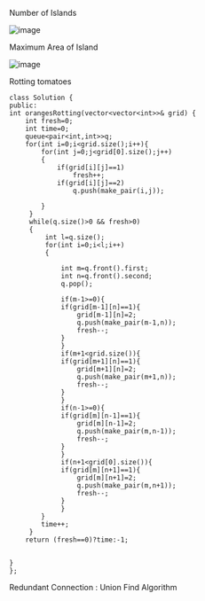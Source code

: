 Number of Islands

![image](https://user-images.githubusercontent.com/64318469/187841735-e15f5ce0-7b10-4a49-b814-168966b452c2.png)

Maximum Area of Island

![image](https://user-images.githubusercontent.com/64318469/187901665-0c6f471d-1c6d-4b99-ad78-592ef4d55df2.png)



Rotting tomatoes

    class Solution {
    public:
    int orangesRotting(vector<vector<int>>& grid) {
        int fresh=0;
        int time=0;
        queue<pair<int,int>>q;
        for(int i=0;i<grid.size();i++){
            for(int j=0;j<grid[0].size();j++)
            {
                if(grid[i][j]==1)
                    fresh++;
                if(grid[i][j]==2)
                    q.push(make_pair(i,j));
                
            }
         }
         while(q.size()>0 && fresh>0)
         {
             int l=q.size();
             for(int i=0;i<l;i++)
             {
                 
                 int m=q.front().first;
                 int n=q.front().second;
                 q.pop();
                 
                 if(m-1>=0){
                 if(grid[m-1][n]==1){
                     grid[m-1][n]=2;
                     q.push(make_pair(m-1,n));
                     fresh--;                 
                 }
                 }
                 if(m+1<grid.size()){
                 if(grid[m+1][n]==1){
                     grid[m+1][n]=2;
                     q.push(make_pair(m+1,n));
                     fresh--;                 
                 }
                 }
                 if(n-1>=0){
                 if(grid[m][n-1]==1){
                     grid[m][n-1]=2;
                     q.push(make_pair(m,n-1));
                     fresh--;                 
                 }
                 }
                 if(n+1<grid[0].size()){
                 if(grid[m][n+1]==1){
                     grid[m][n+1]=2;
                     q.push(make_pair(m,n+1));
                     fresh--;                 
                 }  
                 }                             
            }                  
            time++;
         }
        return (fresh==0)?time:-1;
        
        
    }
    };
 
Redundant Connection : Union Find Algorithm 

